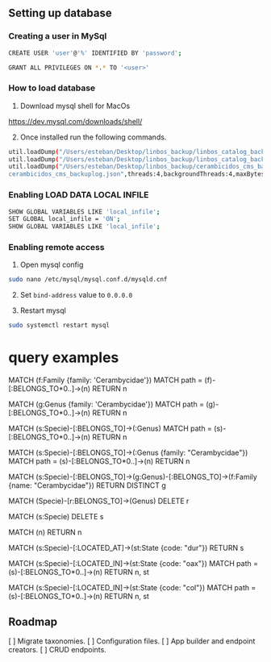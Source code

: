 
## Setting up database

### Creating a user in MySql 

```sh
CREATE USER 'user'@'%' IDENTIFIED BY 'password';

GRANT ALL PRIVILEGES ON *.* TO '<user>'
```

### How to load database

1. Download mysql shell for MacOs

https://dev.mysql.com/downloads/shell/

2. Once installed run the following commands.

```sh
util.loadDump("/Users/esteban/Desktop/linbos_backup/linbos_catalog_backup", {dryRun: true})
util.loadDump("/Users/esteban/Desktop/linbos_backup/linbos_catalog_backup", {progressFile :"/Users/esteban/backuplog.json",threads:4,backgroundThreads:4,maxBytesPerTransaction:"4096"})
util.loadDump("/Users/esteban/Desktop/linbos_backup/cerambicidos_cms_backup", {progressFile :"/Users/esteban/
cerambicidos_cms_backuplog.json",threads:4,backgroundThreads:4,maxBytesPerTransaction:"4096"})
```

### Enabling LOAD DATA LOCAL INFILE

```sh
SHOW GLOBAL VARIABLES LIKE 'local_infile';
SET GLOBAL local_infile = 'ON';
SHOW GLOBAL VARIABLES LIKE 'local_infile';
```

### Enabling remote access

1. Open mysql config

```sh
sudo nano /etc/mysql/mysql.conf.d/mysqld.cnf
```

2. Set `bind-address` value to `0.0.0.0`

3. Restart mysql

```sh
sudo systemctl restart mysql
```

# query examples

MATCH (f:Family {family: 'Cerambycidae'})
MATCH path = (f)-[:BELONGS_TO*0..]->(n)
RETURN n

MATCH (g:Genus {family: 'Cerambycidae'})
MATCH path = (g)-[:BELONGS_TO*0..]->(n)
RETURN n

MATCH (s:Specie)-[:BELONGS_TO]->(:Genus)
MATCH path = (s)-[:BELONGS_TO*0..]->(n)
RETURN n


MATCH (s:Specie)-[:BELONGS_TO]->(:Genus {family: "Cerambycidae"})
MATCH path = (s)-[:BELONGS_TO*0..]->(n)
RETURN n

MATCH (s:Specie)-[:BELONGS_TO]->(g:Genus)-[:BELONGS_TO]->(f:Family {name: "Cerambycidae"})
RETURN DISTINCT g

MATCH (Specie)-[r:BELONGS_TO]->(Genus) DELETE r

MATCH (s:Specie) DELETE s

MATCH (n) RETURN n

MATCH (s:Specie)-[:LOCATED_AT]->(st:State {code: "dur"}) RETURN s

MATCH (s:Specie)-[:LOCATED_IN]->(st:State {code: "oax"}) 
MATCH path = (s)-[:BELONGS_TO*0..]->(n)
RETURN n, st

MATCH (s:Specie)-[:LOCATED_IN]->(st:State {code: "col"}) 
MATCH path = (s)-[:BELONGS_TO*0..]->(n)
RETURN n, st

## Roadmap

[ ] Migrate taxonomies.
[ ] Configuration files.
[ ] App builder and endpoint creators.
[ ] CRUD endpoints.
